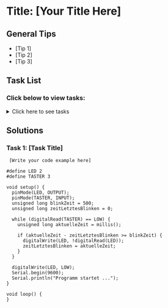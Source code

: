 # Title: [Your Title Here]

## General Tips
- [Tip 1]
- [Tip 2]
- [Tip 3]

## Task List
### Click below to view tasks:
<details>
  <summary>Click here to see tasks</summary>
  - [Task 1: Enter Task Description]
  
</details>

## Solutions

### Task 1: [Task Title]
```Arduino
 [Write your code example here]

#define LED 2
#define TASTER 3

void setup() {
  pinMode(LED, OUTPUT);
  pinMode(TASTER, INPUT);
  unsigned long blinkZeit = 500;
  unsigned long zeitLetztesBlinken = 0;

  while (digitalRead(TASTER) == LOW) {
    unsigned long aktuelleZeit = millis();

    if (aktuelleZeit - zeitLetztesBlinken >= blinkZeit) {
      digitalWrite(LED, !digitalRead(LED));
      zeitLetztesBlinken = aktuelleZeit;
    }
  }
  
  digitalWrite(LED, LOW);
  Serial.begin(9600);
  Serial.println("Programm startet ...");
}

void loop() {
}